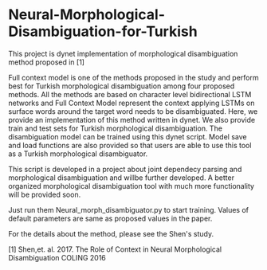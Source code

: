 # Neural-Morphological-Disambiguation-for-Turkish

This project is dynet implementation of morphological disambiguation method proposed in [1]

Full context model is one of the methods proposed in the study and perform best for Turkish morphological disambiguation among four proposed methods.
All the methods are based on character level bidirectional LSTM networks and Full Context Model represent the context applying LSTMs on surface words around the target word needs to be disambiguated.
Here, we provide an implementation of this method written in dynet. 
We also provide train and test sets for Turkish morphological disambiguation.
The disambiguation model can be trained using this dynet script. 
Model save and load functions are also provided so that users are able to use this tool as a Turkish morphological disambiguator.


This script is developed in a project about joint dependecy parsing and morphological disambiguation and willbe further developed. 
A better organized morphological disambiguation tool with much more functionality will be provided soon.

Just run them Neural_morph_disambiguator.py to start training. 
Values of default parameters are same as proposed values in the paper.

For the details about the method, please see the Shen's study.

[1] Shen,et. al. 2017. The Role of Context in Neural Morphological Disambiguation COLING 2016